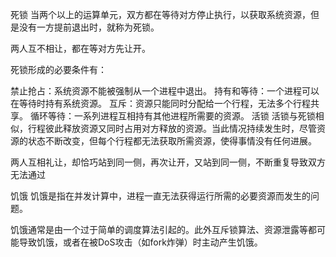 死锁
当两个以上的运算单元，双方都在等待对方停止执行，以获取系统资源，但是没有一方提前退出时，就称为死锁。

两人互不相让，都在等对方先让开。

死锁形成的必要条件有：

禁止抢占：系统资源不能被强制从一个进程中退出。
持有和等待：一个进程可以在等待时持有系统资源。
互斥：资源只能同时分配给一个行程，无法多个行程共享。
循环等待：一系列进程互相持有其他进程所需要的资源。
活锁
活锁与死锁相似，行程彼此释放资源又同时占用对方释放的资源。当此情况持续发生时，尽管资源的状态不断改变，但每个行程都无法获取所需资源，使得事情没有任何进展。

两人互相礼让，却恰巧站到同一侧，再次让开，又站到同一侧，不断重复导致双方无法通过

饥饿
饥饿是指在并发计算中，进程一直无法获得运行所需的必要资源而发生的问题。

饥饿通常是由一个过于简单的调度算法引起的。此外互斥锁算法、资源泄露等都可能导致饥饿，或者在被DoS攻击（如fork炸弹）时主动产生饥饿。
